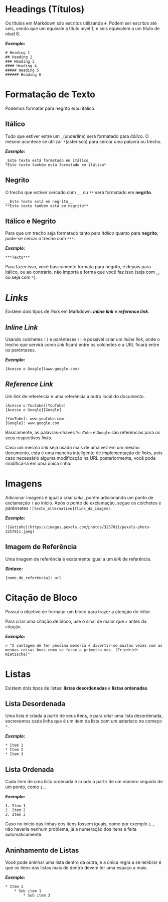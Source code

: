 # Headings (Títulos)

Os títulos em Markdown são escritos utilizando `#`. Podem ser escritos até seis, sendo que um equivale a título nível 1, e seis equivalem a um título de nível 6.

***Exemplo:***

```
# Heading 1
## Heading 2
### Heading 3
#### Heading 4
##### Heading 5
###### Heading 6
```

# Formatação de Texto

Podemos formatar para negrito e/ou itálico.

## Itálico

Tudo que estiver entre um `_`(underline) será formatado para *itálico*. O mesmo acontece se utilizar `*`(asterisco) para cercar uma palavra ou trecho.

***Exemplo:***

```
_Este texto está formatado em itálico_
*Este texto também está formatado em itálico*
```

## Negrito

O trecho que estiver cercado com `__` ou `**` será formatado em **negrito**.

```
__Este texto está em negrito__
**Este texto também está em negrito**
```

## Itálico e Negrito

Para que um trecho seja formatado tanto para *itálico* quanto para **negrito**, pode-se cercar o trecho com `***`.

***Exemplo:***

```
***Texto***
```

Para fazer isso, você basicamente formata para negrito, e depois para itálico, ou ao contrário, não importa a forma que você faz isso (seja com `_`, ou seja com `*`).

# *Links*

Existem dois tipos de *links* em Markdown: ***inline link*** e ***reference link***.

## *Inline Link*

Usando colchetes `[]` e parênteses `()` é possível criar um *inline link*, onde o trecho que servirá como *link* ficará entre os colchetes e a URL ficará entre os parênteses.

***Exemplo:***

```
[Acesse o Google](www.google.com)
```

## *Reference Link*

Um *link* de referência é uma referência a outro local do documento.

```
[Acesse o Youtube][YouTube]
[Acesse o Google][Google]

[YouTube]: www.youtube.com
[Google]: www.google.com
```

Basicamente, as palavras-chaves `YouTube` e `Google` são referências para os seus respectivos *links*.

Caso um mesmo *link* seja usado mais de uma vez em um mesmo documento, esta é uma maneira inteligente de implementação de *links*, pois caso necessário alguma modificação na URL posteriormente, você pode modificá-la em uma única linha.

# Imagens

Adicionar imagens é igual a criar *links*, porém adicionando um ponto de exclamação `!` ao início. Após o ponto de exclamação, segue os colchetes e parênsetes `![texto_alternativo](link_da_imagem)`.

***Exemplo:***

```
![Gatinho](https://images.pexels.com/photos/3257811/pexels-photo-3257811.jpeg)
```

## Imagem de Referência

Uma imagem de referência é exatamente igual a um *link* de referência.

***Sintaxe:***

```
[nome_de_referência]: url
```

# Citação de Bloco

Possui o objetivo de formatar um bloco para trazer a atenção do leitor.

Para criar uma citação de bloco, use o sinal de maior que `>` antes da citação.

***Exemplo:***

```
> "A vantagem de ter péssima memória é divertir-se muitas vezes com as mesmas coisas boas como se fosse a primeira vez. (Friedrich Nietzsche)"
```

# Listas

Existem dois tipos de listas: **listas desordenadas** e **listas ordenadas**.

## Lista Desordenada

Uma lista é criada a partir de seus itens, e para criar uma lista desordenada, escrevemos cada linha que é um item da lista com um asterisco no começo `*`.

***Exemplo:***

```
* Item 1
* Item 2
* Item 3
```

## Lista Ordenada

Cada item de uma lista ordenada é criado a partir de um número seguido de um ponto, como `1.`.

***Exemplo:***

```
1. Item 1
2. Item 2
3. Item 3
```

Caso no início das linhas dos itens fossem iguais, como por exemplo `1.`, não haveria nenhum problema, já a numeração dos itens é feita automaticamente.

## Aninhamento de Listas

Você pode aninhar uma lista dentro da outra, e a única regra a se lembrar é que os itens das listas mais de dentro devem ter uma espaço a mais.

***Exemplo:***

```
* Item 1
    * Sub item 1
        * Sub item 3
```

